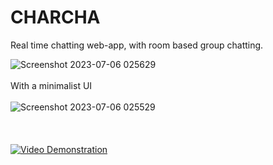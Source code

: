 # CHARCHA
Real time chatting web-app, with room based group chatting.


![Screenshot 2023-07-06 025629](https://github.com/gaz-b5/charcha/assets/100520652/7aba87ef-eac4-4232-bbf6-d0b6ca2763c0)
</br></br>
With a minimalist UI
</br></br>
![Screenshot 2023-07-06 025529](https://github.com/gaz-b5/charcha/assets/100520652/4c3c1f51-b905-4c0b-ab6f-e3a75ad99a07)
</br></br></br></br>
[![Video Demonstration](https://img.youtube.com/vi/ADF7yj2i6zw/0.jpg)](https://www.youtube.com/watch?v=ADF7yj2i6zw)
